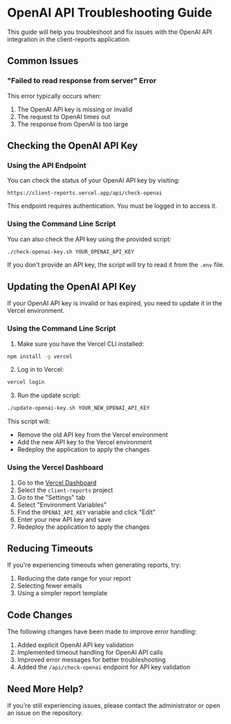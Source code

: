 # OpenAI API Troubleshooting Guide

This guide will help you troubleshoot and fix issues with the OpenAI API integration in the client-reports application.

## Common Issues

### "Failed to read response from server" Error

This error typically occurs when:

1. The OpenAI API key is missing or invalid
2. The request to OpenAI times out
3. The response from OpenAI is too large

## Checking the OpenAI API Key

### Using the API Endpoint

You can check the status of your OpenAI API key by visiting:

```
https://client-reports.vercel.app/api/check-openai
```

This endpoint requires authentication. You must be logged in to access it.

### Using the Command Line Script

You can also check the API key using the provided script:

```bash
./check-openai-key.sh YOUR_OPENAI_API_KEY
```

If you don't provide an API key, the script will try to read it from the `.env` file.

## Updating the OpenAI API Key

If your OpenAI API key is invalid or has expired, you need to update it in the Vercel environment.

### Using the Command Line Script

1. Make sure you have the Vercel CLI installed:

```bash
npm install -g vercel
```

2. Log in to Vercel:

```bash
vercel login
```

3. Run the update script:

```bash
./update-openai-key.sh YOUR_NEW_OPENAI_API_KEY
```

This script will:
- Remove the old API key from the Vercel environment
- Add the new API key to the Vercel environment
- Redeploy the application to apply the changes

### Using the Vercel Dashboard

1. Go to the [Vercel Dashboard](https://vercel.com)
2. Select the `client-reports` project
3. Go to the "Settings" tab
4. Select "Environment Variables"
5. Find the `OPENAI_API_KEY` variable and click "Edit"
6. Enter your new API key and save
7. Redeploy the application to apply the changes

## Reducing Timeouts

If you're experiencing timeouts when generating reports, try:

1. Reducing the date range for your report
2. Selecting fewer emails
3. Using a simpler report template

## Code Changes

The following changes have been made to improve error handling:

1. Added explicit OpenAI API key validation
2. Implemented timeout handling for OpenAI API calls
3. Improved error messages for better troubleshooting
4. Added the `/api/check-openai` endpoint for API key validation

## Need More Help?

If you're still experiencing issues, please contact the administrator or open an issue on the repository. 
